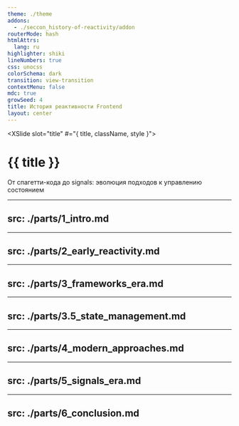 ```yaml
---
theme: ./theme
addons:
  - ./seccon_history-of-reactivity/addon
routerMode: hash
htmlAttrs:
  lang: ru
highlighter: shiki
lineNumbers: true
css: unocss
colorSchema: dark
transition: view-transition
contextMenu: false
mdc: true
growSeed: 4
title: История реактивности Frontend
layout: center
---
```


<XSlide slot="title" #="{ title, className, style }">
  <h1 :class="className" :style="style"> {{ title }} </h1>
</XSlide>

<XSlideOut slot="title" title="История реактивности Frontend" class="text-center text-4xl" />

<div class="pt-12 text-center">
  <div class="text-xl opacity-75 mb-8">
    От спагетти-кода до signals: эволюция подходов к управлению состоянием
  </div>
</div>

---
src: ./parts/1_intro.md
---

---
src: ./parts/2_early_reactivity.md
---

---
src: ./parts/3_frameworks_era.md
---

---
src: ./parts/3.5_state_management.md
---

---
src: ./parts/4_modern_approaches.md
---

---
src: ./parts/5_signals_era.md
---

---
src: ./parts/6_conclusion.md
---
